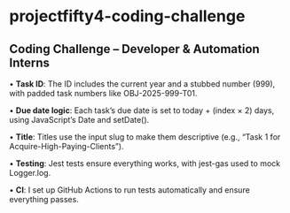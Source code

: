 # projectfifty4-coding-challenge
 
 ## Coding Challenge – Developer &amp; Automation Interns

•	**Task ID**: The ID includes the current year and a stubbed number (999), with padded task numbers like OBJ-2025-999-T01.

•	**Due date logic**: Each task’s due date is set to today + (index × 2) days, using JavaScript’s Date and setDate().

•	**Title**: Titles use the input slug to make them descriptive (e.g., “Task 1 for Acquire-High-Paying-Clients”).

•	**Testing**: Jest tests ensure everything works, with jest-gas used to mock Logger.log.

•	**CI**: I set up GitHub Actions to run tests automatically and ensure everything passes.